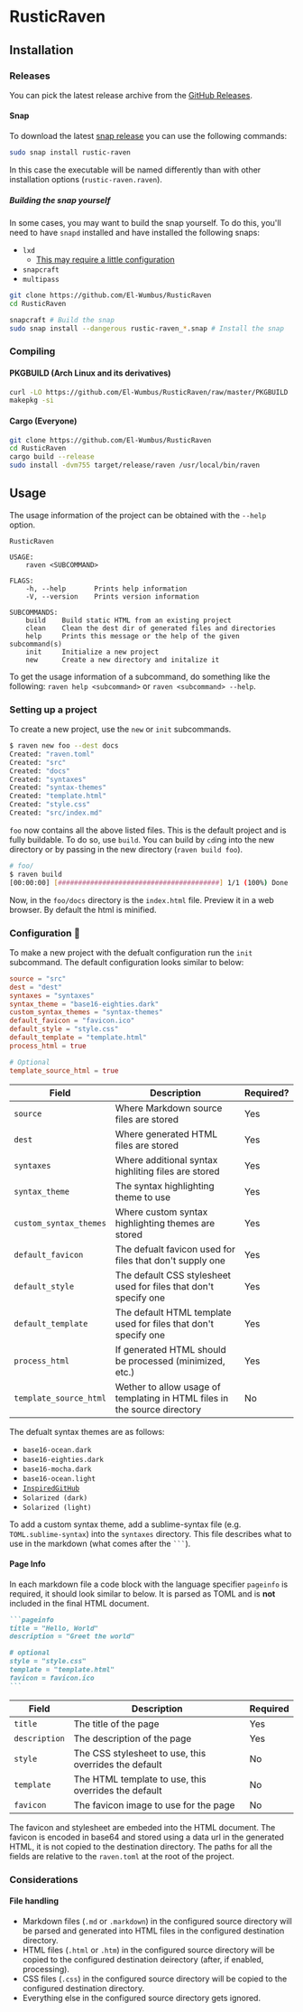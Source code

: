 # RusticRaven

## Installation

### Releases

You can pick the latest release archive from the [GitHub Releases](https://github.com/El-Wumbus/RusticRaven/releases/latest).

#### Snap

To download the latest [snap release](https://snapcraft.io/rustic-raven/) you can use the following commands:

```sh
sudo snap install rustic-raven
```
In this case the executable will be named differently than with other installation options (`rustic-raven.raven`).

##### Building the snap yourself

In some cases, you may want to build the snap yourself.
To do this, you'll need to have `snapd` installed and have installed the following snaps:

- `lxd`
  - [This may require a little configuration](https://ubuntu.com/server/docs/containers-lxd)
- `snapcraft`
- `multipass`

```bash
git clone https://github.com/El-Wumbus/RusticRaven
cd RusticRaven

snapcraft # Build the snap
sudo snap install --dangerous rustic-raven_*.snap # Install the snap
```

### Compiling

#### PKGBUILD (Arch Linux and its derivatives)

```bash
curl -LO https://github.com/El-Wumbus/RusticRaven/raw/master/PKGBUILD
makepkg -si
```

#### Cargo (Everyone)

```bash
git clone https://github.com/El-Wumbus/RusticRaven
cd RusticRaven
cargo build --release
sudo install -dvm755 target/release/raven /usr/local/bin/raven
```

## Usage

The usage information of the project can be obtained with the `--help` option.

```
RusticRaven

USAGE:
    raven <SUBCOMMAND>

FLAGS:
    -h, --help       Prints help information
    -V, --version    Prints version information

SUBCOMMANDS:
    build    Build static HTML from an existing project
    clean    Clean the dest dir of generated files and directories
    help     Prints this message or the help of the given subcommand(s)
    init     Initialize a new project
    new      Create a new directory and initalize it
```

To get the usage information of a subcommand, do something like the following: `raven help <subcommand>` or `raven <subcommand> --help`.

### Setting up a project

To create a new project, use the `new` or `init` subcommands.

```sh
$ raven new foo --dest docs
Created: "raven.toml"
Created: "src"
Created: "docs"
Created: "syntaxes"
Created: "syntax-themes"
Created: "template.html"
Created: "style.css"
Created: "src/index.md"
```

`foo` now contains all the above listed files. This is the default project and is fully buildable. To do so, use `build`.
You can build by `cd`ing into the new directory or by passing in the new directory (`raven build foo`).

```sh
# foo/
$ raven build
[00:00:00] [########################################] 1/1 (100%) Done                                                                                             
```

Now, in the `foo/docs` directory is the `index.html` file. Preview it in a web browser. By default the html is minified.

### Configuration :page_facing_up:

To make a new project with the defualt configuration run the `init` subcommand.
The default configuration looks similar to below:

```toml
source = "src"
dest = "dest"
syntaxes = "syntaxes"
syntax_theme = "base16-eighties.dark"
custom_syntax_themes = "syntax-themes"
default_favicon = "favicon.ico"
default_style = "style.css"
default_template = "template.html"
process_html = true

# Optional
template_source_html = true
```

| Field                  | Description                                                               | Required? |
| ---------------------- | ------------------------------------------------------------------------- | --------- |
| `source`               | Where Markdown source files are stored                                    | Yes       |
| `dest`                 | Where generated HTML files are stored                                     | Yes       |
| `syntaxes`             | Where additional syntax highliting files are stored                       | Yes       |
| `syntax_theme`         | The syntax highlighting theme to use                                      | Yes       |
| `custom_syntax_themes` | Where custom syntax highlighting themes are stored                        | Yes       |
| `default_favicon`      | The defualt favicon used for files that don't supply one                  | Yes       |
| `default_style`        | The default CSS stylesheet used for files that don't specify one          | Yes       |
| `default_template`     | The default HTML template used for files that don't specify one           | Yes       |
| `process_html`         | If generated HTML should be processed (minimized, etc.)                   | Yes       |
| `template_source_html` | Wether to allow usage of templating in HTML files in the source directory | No        |

The defualt syntax themes are as follows:
- `base16-ocean.dark`
- `base16-eighties.dark`
- `base16-mocha.dark`
- `base16-ocean.light`
- [`InspiredGitHub`](https://github.com/sethlopezme/InspiredGitHub.tmtheme)
- `Solarized (dark)`
- `Solarized (light)`

To add a custom syntax theme, add a sublime-syntax file (e.g. `TOML.sublime-syntax`) into the `syntaxes` directory. This file describes what to use in the markdown (what comes after the `` ``` ``).

#### Page Info

In each markdown file a code block with the language specifier `pageinfo` is required, it should look similar to below. It is parsed as TOML and is **not** included in the final HTML document.

````markdown
```pageinfo
title = "Hello, World"
description = "Greet the world"

# optional
style = "style.css"
template = "template.html"
favicon = favicon.ico
```
````

| Field         | Description                                           | Required |
| ------------- | ----------------------------------------------------- | -------- |
| `title`       | The title of the page                                 | Yes      |
| `description` | The description of the page                           | Yes      |
| `style`       | The CSS stylesheet to use, this overrides the default | No       |
| `template`    | The HTML template to use, this overrides the default  | No       |
| `favicon`     | The favicon image to use for the page                 | No       |

The favicon and stylesheet are embeded into the HTML document.
The favicon is encoded in base64 and stored using a data url in the generated HTML, it is not copied to the destination directory.
The paths for all the fields are relative to the `raven.toml` at the root of the project.

### Considerations

#### File handling

- Markdown files (`.md` or `.markdown`) in the configured source directory will be parsed and generated into HTML files in the configured destination directory.
- HTML files (`.html` or `.htm`) in the configured source directory will be copied to the configured destination deirectory (after, if enabled, processing).
- CSS files (`.css`) in the configured source directory will be copied to the configured destination directory.
- Everything else in the configured source directory gets ignored.
